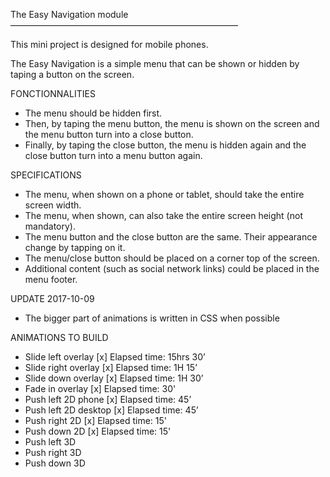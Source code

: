 The Easy Navigation module
——————————————————————————

This mini project is designed for mobile phones.

The Easy Navigation is a simple menu that can be shown or hidden by taping a button on the screen.

FONCTIONNALITIES

- The menu should be hidden first.
- Then, by taping the menu button, the menu is shown on the screen and the menu button turn into a close button.
- Finally, by taping the close button, the menu is hidden again and the close button turn into a menu button again.

SPECIFICATIONS

- The menu, when shown on a phone or tablet, should take the entire screen width.
- The menu, when shown, can also take the entire screen height (not mandatory).
- The menu button and the close button are the same. Their appearance change by tapping on it.
- The menu/close button should be placed on a corner top of the screen.
- Additional content (such as social network links) could be placed in the menu footer.

UPDATE 2017-10-09

- The bigger part of animations is written in CSS when possible

ANIMATIONS TO BUILD

- Slide left overlay [x] Elapsed time: 15hrs 30’
- Slide right overlay [x] Elapsed time: 1H 15’
- Slide down overlay [x] Elapsed time: 1H 30’
- Fade in overlay [x] Elapsed time: 30'
- Push left 2D phone [x] Elapsed time: 45’
- Push left 2D desktop [x] Elapsed time: 45’
- Push right 2D [x] Elapsed time: 15'
- Push down 2D [x] Elapsed time: 15'
- Push left 3D
- Push right 3D
- Push down 3D
